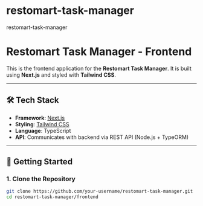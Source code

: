 # restomart-task-manager
restomart-task-manager
# Restomart Task Manager - Frontend

This is the frontend application for the **Restomart Task Manager**. It is built using **Next.js** and styled with **Tailwind CSS**.

---

## 🛠️ Tech Stack

- **Framework**: [Next.js](https://nextjs.org/)
- **Styling**: [Tailwind CSS](https://tailwindcss.com/)
- **Language**: TypeScript
- **API**: Communicates with backend via REST API (Node.js + TypeORM)

---

## 🚀 Getting Started

### 1. Clone the Repository

```bash
git clone https://github.com/your-username/restomart-task-manager.git
cd restomart-task-manager/frontend
